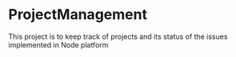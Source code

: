 # ProjectManagement
This project is to keep track of projects and its status of the issues implemented in Node platform
